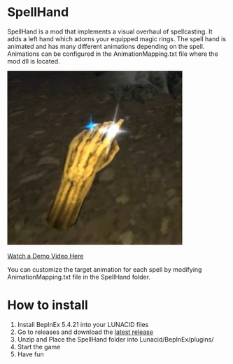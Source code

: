 # SpellHand
SpellHand is a mod that implements a visual overhaul of spellcasting. It adds a left hand which adorns your equipped magic rings.
The spell hand is animated and has many different animations depending on the spell. Animations can be configured in the AnimationMapping.txt file where the mod dll is located.

<img src="https://raw.githubusercontent.com/Hydraxous/SpellHand/master/DemoAssets/Preview.PNG" alt="Hand Preview" width="400"/>

[Watch a Demo Video Here](https://youtu.be/xCf2MlaFNWk)

You can customize the target animation for each spell by modifying AnimationMapping.txt file in the SpellHand folder.

# How to install
1.  Install BepInEx 5.4.21 into your LUNACID files
2. Go to releases and download the [latest release](https://github.com/Hydraxous/SpellHand/releases/latest)
3. Unzip and Place the SpellHand folder into Lunacid/BepInEx/plugins/
4. Start the game
5. Have fun
